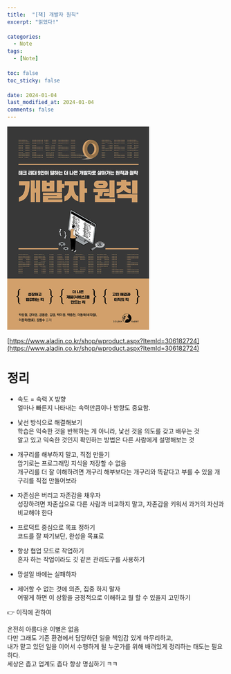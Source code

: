 ```yaml
---
title:  "[책] 개발자 원칙"
excerpt: "읽었다!"

categories:
  - Note
tags:
  - [Note]

toc: false
toc_sticky: false
 
date: 2024-01-04
last_modified_at: 2024-01-04
comments: false
---
```


![book](https://github.com/eggmong/eggmongImages/raw/main/Images/개발자원칙.png)  

[https://www.aladin.co.kr/shop/wproduct.aspx?ItemId=306182724](https://www.aladin.co.kr/shop/wproduct.aspx?ItemId=306182724)


# 정리

- 속도 = 속력 X 방향  
얼마나 빠른지 나타내는 속력만큼이나 방향도 중요함.  

- 낯선 방식으로 해결해보기  
학습은 익숙한 것을 반복하는 게 아니라, 낯선 것을 의도를 갖고 배우는 것  
알고 있고 익숙한 것인지 확인하는 방법은 다른 사람에게 설명해보는 것  

- 개구리를 해부하지 말고, 직접 만들기  
암기로는 프로그래밍 지식을 저장할 수 없음  
개구리를 더 잘 이해하려면 개구리 해부보다는 개구리와 똑같다고 부를 수 있을 개구리를 직접 만들어보라  

- 자존심은 버리고 자존감을 채우자  
성장하려면 자존심으로 다른 사람과 비교하지 말고, 자존감을 키워서 과거의 자신과 비교해야 한다  

- 프로덕트 중심으로 목표 정하기  
코드를 잘 짜기보단, 완성을 목표로  

- 항상 협업 모드로 작업하기  
혼자 하는 작업이라도 깃 같은 관리도구를 사용하기  

- 망설일 바에는 실패하자  

- 제어할 수 없는 것에 의존, 집중 하지 말자  
어떻게 하면 이 상황을 긍정적으로 이해하고 뭘 할 수 있을지 고민하기  


👉 이직에 관하여

온전히 아름다운 이별은 없음  
다만 그래도 기존 환경에서 담당하던 일을 책임감 있게 마무리하고,  
내가 맡고 있던 일을 이어서 수행하게 될 누군가를 위해 배려있게 정리하는 태도는 필요하다.  
세상은 좁고 업계도 좁다 항상 명심하기 ㅋㅋ  